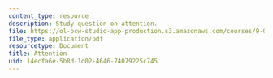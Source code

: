 ```yaml
---
content_type: resource
description: Study question on attention.
file: https://ol-ocw-studio-app-production.s3.amazonaws.com/courses/9-012-the-brain-and-cognitive-sciences-ii-spring-2002/14ecfa6e5b8d1d02464674079225c745_attention.pdf
file_type: application/pdf
resourcetype: Document
title: Attention
uid: 14ecfa6e-5b8d-1d02-4646-74079225c745
---
```

